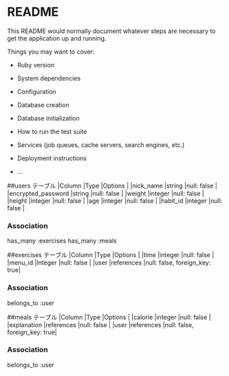 # README

This README would normally document whatever steps are necessary to get the
application up and running.

Things you may want to cover:

* Ruby version

* System dependencies

* Configuration

* Database creation

* Database initialization

* How to run the test suite

* Services (job queues, cache servers, search engines, etc.)

* Deployment instructions

* ...

##users テーブル
|Column               |Type     |Options                       |
|nick_name            |string   |null: false                   |
|encrypted_password   |string   |null: false                   |
|weight               |integer  |null: false                   |
|height               |integer  |null: false                   |
|age                  |integer  |null: false                   |
|habit_id             |integer  |null: false                   |

### Association
has_many :exercises
has_many :meals

##exercises テーブル
|Column               |Type         |Options                       |
|time                 |integer      |null: false                   |
|menu_id              |Integer      |null: false                   |
|user                 |references   |null: false, foreign_key: true|

### Association
belongs_to :user

##meals テーブル
|Column               |Type         |Options                       |
|calorie              |integer      |null: false                   |
|explanation          |references   |null: false                   |
|user                 |references   |null: false, foreign_key: true|

### Association
belongs_to :user